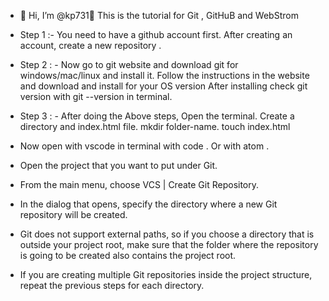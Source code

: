 - 👋 Hi, I’m @kp731👀 This is the tutorial for Git , GitHuB and WebStrom 

- Step 1 :- You need to have a github account first. After creating an account, create a new repository . 

- Step 2 : - Now go to git website and download git for windows/mac/linux and install it. Follow the instructions in the website and download and install for your OS version
After installing check git version with  git --version in terminal. 

- Step 3 : - After doing the Above steps, Open the terminal. Create a directory and index.html file.  mkdir folder-name. touch index.html
- Now open with vscode in terminal with code . Or with atom .

- Open the project that you want to put under Git.

- From the main menu, choose VCS | Create Git Repository.

- In the dialog that opens, specify the directory where a new Git repository will be created.

- Git does not support external paths, so if you choose a directory that is outside your project root, make sure that the folder where the repository is going to be created also   contains the project root.

- If you are creating multiple Git repositories inside the project structure, repeat the previous steps for each directory.
